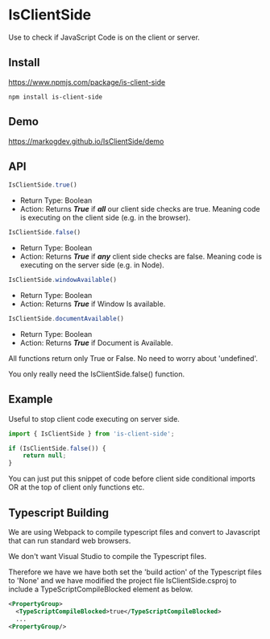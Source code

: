 ﻿
# IsClientSide

 

Use to check if JavaScript Code is on the client or server.

## Install
https://www.npmjs.com/package/is-client-side

```
npm install is-client-side
```

## Demo

https://markogdev.github.io/IsClientSide/demo

## API

```js
IsClientSide.true()
```

* Return Type: Boolean 
* Action: Returns ***True*** if ***all*** our client side checks are true. Meaning code is executing on the client side (e.g. in the browser).

```js
IsClientSide.false()
```
* Return Type: Boolean 
* Action: Returns ***True*** if ***any*** client side checks are false. Meaning code is executing on the server side (e.g. in Node).
 
```js
IsClientSide.windowAvailable()
```
* Return Type: Boolean 
* Action: Returns ***True*** if Window Is available.
 
```js
IsClientSide.documentAvailable()
```
* Return Type: Boolean 
* Action:  Returns ***True*** if Document is Available.

 

 All functions return only True or False. No need to worry about 'undefined'. 

 You only really need the IsClientSide.false() function.
 

 ## Example



Useful to stop client code executing on server side. 
 

```javascript
import { IsClientSide } from 'is-client-side';

if (IsClientSide.false()) { 
    return null;
}
```
 You can just put this snippet of code before client side conditional imports OR at the top of client only functions etc.
 


 ## Typescript Building
 
We are using Webpack to compile typescript files and convert to Javascript that can run standard web browsers.

We don't want Visual Studio to compile the Typescript files.

Therefore we have we have both set the 'build action' of the Typescript files to 'None' 
and we have modified the project file IsClientSide.csproj to include a TypeScriptCompileBlocked element as below.

 ```xml
<PropertyGroup>
   <TypeScriptCompileBlocked>true</TypeScriptCompileBlocked>
   ...
<PropertyGroup/>
```